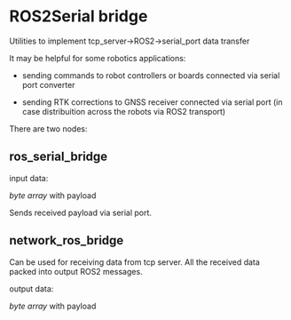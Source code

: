 # ROS2Serial bridge

Utilities to implement tcp_server->ROS2->serial_port data transfer

It may be helpful for some robotics applications:

- sending commands to robot controllers or boards connected via serial port converter

- sending RTK corrections to GNSS receiver connected via serial port (in case distribuition across the robots via ROS2 transport)

There are two nodes:

## ros_serial_bridge

input data:

*byte array* with payload

Sends received payload via serial port.

## network_ros_bridge

Can be used for receiving data from tcp server. All the received data packed into output ROS2 messages.

output data:

*byte array* with payload

